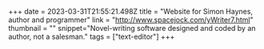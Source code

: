 +++
date = 2023-03-31T21:55:21.498Z
title = "Website for Simon Haynes, author and programmer"
link = "http://www.spacejock.com/yWriter7.html"
thumbnail = ""
snippet="Novel-writing software designed and coded by an author, not a salesman."
tags = ["text-editor"]
+++
